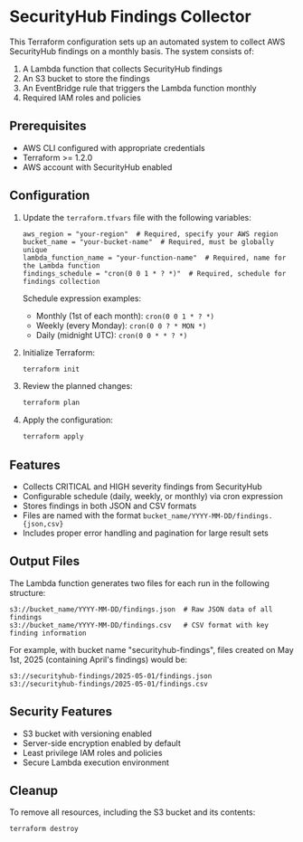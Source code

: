# SecurityHub Findings Collector

This Terraform configuration sets up an automated system to collect AWS SecurityHub findings on a monthly basis. The system consists of:

1. A Lambda function that collects SecurityHub findings
2. An S3 bucket to store the findings
3. An EventBridge rule that triggers the Lambda function monthly
4. Required IAM roles and policies

## Prerequisites

- AWS CLI configured with appropriate credentials
- Terraform >= 1.2.0
- AWS account with SecurityHub enabled

## Configuration

1. Update the `terraform.tfvars` file with the following variables:
   ```hcl
   aws_region = "your-region"  # Required, specify your AWS region
   bucket_name = "your-bucket-name"  # Required, must be globally unique
   lambda_function_name = "your-function-name"  # Required, name for the Lambda function
   findings_schedule = "cron(0 0 1 * ? *)"  # Required, schedule for findings collection
   ```

   Schedule expression examples:
   - Monthly (1st of each month): `cron(0 0 1 * ? *)`
   - Weekly (every Monday): `cron(0 0 ? * MON *)`
   - Daily (midnight UTC): `cron(0 0 * * ? *)`

2. Initialize Terraform:
   ```bash
   terraform init
   ```

3. Review the planned changes:
   ```bash
   terraform plan
   ```

4. Apply the configuration:
   ```bash
   terraform apply
   ```

## Features

- Collects CRITICAL and HIGH severity findings from SecurityHub
- Configurable schedule (daily, weekly, or monthly) via cron expression
- Stores findings in both JSON and CSV formats
- Files are named with the format `bucket_name/YYYY-MM-DD/findings.{json,csv}`
- Includes proper error handling and pagination for large result sets

## Output Files

The Lambda function generates two files for each run in the following structure:
```
s3://bucket_name/YYYY-MM-DD/findings.json  # Raw JSON data of all findings
s3://bucket_name/YYYY-MM-DD/findings.csv   # CSV format with key finding information
```

For example, with bucket name "securityhub-findings", files created on May 1st, 2025 (containing April's findings) would be:
```
s3://securityhub-findings/2025-05-01/findings.json
s3://securityhub-findings/2025-05-01/findings.csv
```

## Security Features

- S3 bucket with versioning enabled
- Server-side encryption enabled by default
- Least privilege IAM roles and policies
- Secure Lambda execution environment

## Cleanup

To remove all resources, including the S3 bucket and its contents:
```bash
terraform destroy
```
